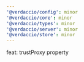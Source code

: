 ```yaml
---
'@verdaccio/config': minor
'@verdaccio/core': minor
'@verdaccio/types': minor
'@verdaccio/server': minor
'@verdaccio/store': minor
---
```


feat: trustProxy property

